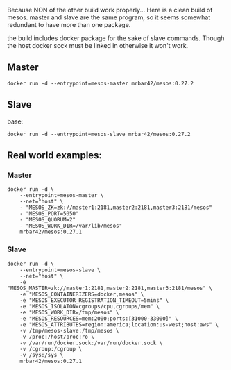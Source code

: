 
Because NON of the other build work properly...
Here is a clean build of mesos.
master and slave are the same program,
so it seems somewhat redundant to have more than one package.

the build includes docker package for the sake of slave commands.
Though the host docker sock must be linked in otherwise it won't work.

## Master
```
docker run -d --entrypoint=mesos-master mrbar42/mesos:0.27.2
```

## Slave
base:
```
docker run -d --entrypoint=mesos-slave mrbar42/mesos:0.27.2
```

## Real world examples:
### Master
```
docker run -d \
    --entrypoint=mesos-master \
    --net="host" \
    - "MESOS_ZK=zk://master1:2181,master2:2181,master3:2181/mesos"
    - "MESOS_PORT=5050"
    - "MESOS_QUORUM=2"
    - "MESOS_WORK_DIR=/var/lib/mesos"
    mrbar42/mesos:0.27.1
```

### Slave
```
docker run -d \
    --entrypoint=mesos-slave \
    --net="host" \
    -e "MESOS_MASTER=zk://master1:2181,master2:2181,master3:2181/mesos" \
    -e "MESOS_CONTAINERIZERS=docker,mesos" \
    -e "MESOS_EXECUTOR_REGISTRATION_TIMEOUT=5mins" \
    -e "MESOS_ISOLATON=cgroups/cpu,cgroups/mem" \
    -e "MESOS_WORK_DIR=/tmp/mesos" \
    -e "MESOS_RESOURCES=mem:2000;ports:[31000-33000]" \
    -e "MESOS_ATTRIBUTES=region:america;location:us-west;host:aws" \
    -v /tmp/mesos-slave:/tmp/mesos \
    -v /proc:/host/proc:ro \
    -v /var/run/docker.sock:/var/run/docker.sock \
    -v /cgroup:/cgroup \
    -v /sys:/sys \
    mrbar42/mesos:0.27.1
```